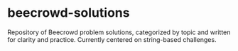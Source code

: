 # beecrowd-solutions
Repository of Beecrowd problem solutions, categorized by topic and written for clarity and practice. Currently centered on string-based challenges.
